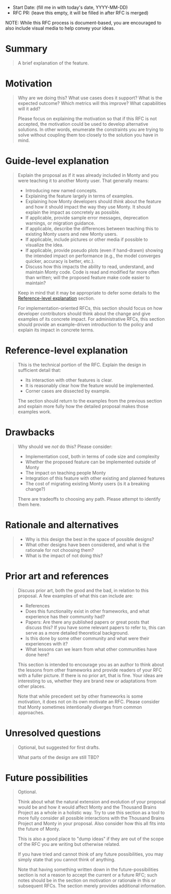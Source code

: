 - Start Date: (fill me in with today's date, YYYY-MM-DD)
- RFC PR: (leave this empty, it will be filled in after RFC is merged)

NOTE: While this RFC process is document-based, you are encouraged to also include visual media to help convey your ideas.

# Summary
[summary]: #summary

> A brief explanation of the feature.

# Motivation
[motivation]: #motivation

> Why are we doing this? What use cases does it support? What is the expected outcome? Which metrics will this improve? What capabilities will it add?
> 
> Please focus on explaining the motivation so that if this RFC is not accepted, the motivation could be used to develop alternative solutions. In other words, enumerate the constraints you are trying to solve without coupling them too closely to the solution you have in mind.

# Guide-level explanation
[guide-level-explanation]: #guide-level-explanation

> Explain the proposal as if it was already included in Monty and you were teaching it to another Monty user. That generally means:
> 
> - Introducing new named concepts.
> - Explaining the feature largely in terms of examples.
> - Explaining how Monty developers should *think* about the feature and how it should impact the way they use Monty. It should explain the impact as concretely as possible.
> - If applicable, provide sample error messages, deprecation warnings, or migration guidance.
> - If applicable, describe the differences between teaching this to existing Monty users and new Monty users.
> - If applicable, include pictures or other media if possible to visualize the idea.
> - If applicable, provide pseudo plots (even if hand-drawn) showing the intended impact on performance (e.g., the model converges quicker, accuracy is better, etc.).
> - Discuss how this impacts the ability to read, understand, and maintain Monty code. Code is read and modified far more often than written; will the proposed feature make code easier to maintain?
> 
> Keep in mind that it may be appropriate to defer some details to the [Reference-level explanation](#reference-level-explanation) section. 
> 
> For implementation-oriented RFCs, this section should focus on how developer contributors should think about the change and give examples of its concrete impact. For administrative RFCs, this section should provide an example-driven introduction to the policy and explain its impact in concrete terms.

# Reference-level explanation
[reference-level-explanation]: #reference-level-explanation

> This is the technical portion of the RFC. Explain the design in sufficient detail that:
> 
> - Its interaction with other features is clear.
> - It is reasonably clear how the feature would be implemented.
> - Corner cases are dissected by example.
> 
> The section should return to the examples from the previous section and explain more fully how the detailed proposal makes those examples work.

# Drawbacks
[drawbacks]: #drawbacks

> Why should we *not* do this? Please consider:
> 
> - Implementation cost, both in terms of code size and complexity
> - Whether the proposed feature can be implemented outside of Monty
> - The impact on teaching people Monty
> - Integration of this feature with other existing and planned features
> - The cost of migrating existing Monty users (is it a breaking change?)
> 
> There are tradeoffs to choosing any path. Please attempt to identify them here.

# Rationale and alternatives
[rationale-and-alternatives]: #rationale-and-alternatives

> - Why is this design the best in the space of possible designs?
> - What other designs have been considered, and what is the rationale for not choosing them?
> - What is the impact of not doing this?

# Prior art and references
[prior-art-and-references]: #prior-art-and-references

> Discuss prior art, both the good and the bad, in relation to this proposal.
> A few examples of what this can include are:
> 
> - References
> - Does this functionality exist in other frameworks, and what experience has their community had?
> - Papers: Are there any published papers or great posts that discuss this? If you have some relevant papers to refer to, this can serve as a more detailed theoretical background.
> - Is this done by some other community and what were their experiences with it?
> - What lessons can we learn from what other communities have done here?
> 
> This section is intended to encourage you as an author to think about the lessons from other frameworks and provide readers of your RFC with a fuller picture.
> If there is no prior art, that is fine. Your ideas are interesting to us, whether they are brand new or adaptations from other places.
> 
> Note that while precedent set by other frameworks is some motivation, it does not on its own motivate an RFC.
> Please consider that Monty sometimes intentionally diverges from common approaches.

# Unresolved questions
[unresolved-questions]: #unresolved-questions

> Optional, but suggested for first drafts. 
> 
> What parts of the design are still TBD?

# Future possibilities
[future-possibilities]: #future-possibilities

> Optional. 
> 
> Think about what the natural extension and evolution of your proposal would
> be and how it would affect Monty and the Thousand Brains Project as a whole in a holistic way. 
> Try to use this section as a tool to more fully consider all possible
> interactions with the Thousand Brains Project and Monty in your proposal.
> Also consider how this all fits into the future of Monty.
> 
> This is also a good place to "dump ideas" if they are out of the scope of the
> RFC you are writing but otherwise related.
> 
> If you have tried and cannot think of any future possibilities,
> you may simply state that you cannot think of anything.
> 
> Note that having something written down in the future-possibilities section
> is not a reason to accept the current or a future RFC; such notes should be
> in the section on motivation or rationale in this or subsequent RFCs.
> The section merely provides additional information.